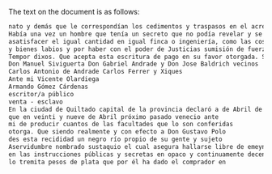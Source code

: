 The text on the document is as follows:

``` 1 2 3 4 5 6 7 8 9 10 11 12 13 14 15 16 17 18 19 20 21 22 23 24 25 26 27 28 29 30 31 32 33 34 35 36 37 38 39 40 41 42 43 44 45 46 47 48 49 50 51 52 53 54 55 56 57 58 59 60 61 62 63 64 65 66 67 68 69 70 71 72 73 74 75 76 77 78 79 80 81 82 83 84 85 86 87 88 89 90 91 92 93 94 95 96 97 98 99 100 101 102 103 104 105 106 107 108 109 110 111 112 113 114 115 116 117 118 119 120 121 122 123 124 125 126 127 128 129 130 131 132 133 134 135 136 137 138 139 140 141 142 143 144 145 146 147 148 149 150 151 152 153 154 155 156 157 158 159 160 161 162 163 164 165 166 167 168 169 170 171 172 173 174 175 176 177 178 179 180 181 182 183 184 185 186 187 188 189 190 191 192 193 194 195 196 197 198 199 200 201 202 203 204 205 206 207 208 209 210 211 212 213 214 215 216 217 218 219 220 221 222 223 224 2
nato y demás que le correspondían los cedimentos y traspasos en el acreedor y sus herederos, que en señal de posesión y para título de ella otorga a su favor esta escritura por la que ha servido habiendo adquirido sin que necesite de otro acto de suspensión de
Había una vez un hombre que tenía un secreto que no podía revelar y se obligaba a la exicción y saneamiento de este pa- 56V go en cualquier estado de causa hasta dejar a su asesador en quieta y pacífica posesión y no podiendo la sanear le volvera.
asatisfacer el igual cantidad en igual finca o ingeniería, como las costos y gastos de su certidumbre cuya prueba defiere en ejemplo. Curamiento relevándole de otra aunque por derecho se requiere y su firmazo y cumplimiento se obliga con su persona
y bienes labios y por haber con el poder de Justicias sumisión de fuerz y renunciación de leyes en desecho necesarias con la general en formu y estando presente dicho Don Carlos
Tempor dixos. Que acepta esta escritura de pago en su favor otorgada. Sucuyo testimonio y estando satisfecha la alcabala correspondiente se agrega boleta original del senor oficial Real que dice así: fortanto as lo dijeron otorgaron y fu
Don Manuel Siviguerta Don Gabriel Andrade y Don Jose Baldrich vecinos
Carlos Antonio de Andrade Carlos Ferrer y Xiques
Ante mi Vicente Olardiega
Armando Gómez Cárdenas
escritor/a público
venta - esclavo
En la ciudad de Quiltado capital de la provincia declaró a de Abril de mil ochocientos diez y nueve. Ante el es cubano testigos que se nominaron, pareció don Manuel Flores apoderado de Joa Maria Clemente Ponhero según consta del
que en veinti y nueve de Abril próximo pasado venecio ante
mi de producir cuantos de las facultades que lo son conferidas
otorga. Que siendo realmente y con efecto a Don Gustavo Polo
des esta recididad un negro río propio de su gente y sujeto
Aservidumbre nombrado sustaquio el cual asegura hallarse libre de emeyno deuda obligación e hipoteca especial ni general que no lo tiene y se lo vende con todos sus vicios defectos enemigos todos públicos y secretos en apoyo de la ley.
en las instrucciones públicas y secretas en opaco y continuamente decen
lo tremita pesos de plata que por él ha dado el comprador en